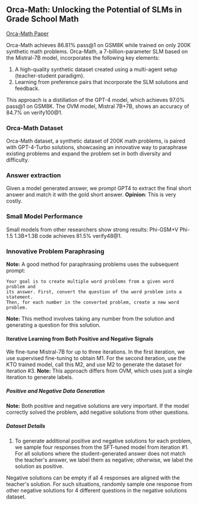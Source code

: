## Orca-Math: Unlocking the Potential of SLMs in Grade School Math

[Orca-Math Paper](https://arxiv.org/abs/2402.14830)

Orca-Math achieves 86.81% pass@1 on GSM8K while trained on only 200K synthetic math problems. Orca-Math, a 7-billion-parameter SLM based on the Mistral-7B model, incorporates the following key elements:

1. A high-quality synthetic dataset created using a multi-agent setup (teacher-student paradigm).
2. Learning from preference pairs that incorporate the SLM solutions and feedback.

This approach is a distillation of the GPT-4 model, which achieves 97.0% pass@1 on GSM8K. The OVM model, Mistral 7B+7B, shows an accuracy of 84.7% on verify100@1.

### Orca-Math Dataset

Orca-Math dataset, a synthetic dataset of 200K math problems, is paired with GPT-4-Turbo solutions, showcasing an innovative way to paraphrase existing problems and expand the problem set in both diversity and difficulty.

### Answer extraction

Given a model generated answer, we prompt GPT4 to extract the final short answer and match it with the gold short answer.
**Opinion**: This is very costly.

### Small Model Performance

Small models from other researchers show strong results: Phi-GSM+V Phi-1.5 1.3B+1.3B code achieves 81.5% verify48@1.

### Innovative Problem Paraphrasing

**Note:** A good method for paraphrasing problems uses the subsequent prompt:

```
Your goal is to create multiple word problems from a given word problem and
its answer. First, convert the question of the word problem into a statement.
Then, for each number in the converted problem, create a new word problem.
```

**Note:** This method involves taking any number from the solution and generating a question for this solution.

#### Iterative Learning from Both Positive and Negative Signals

We fine-tune Mistral-7B for up to three iterations. In the first iteration, we use supervised fine-tuning to obtain M1. For the second iteration, use the KTO trained model, call this M2, and use M2 to generate the dataset for iteration #3. 
**Note:** This approach differs from OVM, which uses just a single iteration to generate labels.

##### Positive and Negative Data Generation

**Note:** Both positive and negative solutions are very important. If the model correctly solved the problem, add negative solutions from other questions.

##### Dataset Details

1. To generate additional positive and negative solutions for each problem, we sample four responses from the SFT-tuned model from iteration #1. For all solutions where the student-generated answer does not match the teacher's answer, we label them as negative; otherwise, we label the solution as positive.

Negative solutions can be empty if all 4 responses are aligned with the teacher's solution. For such situations, randomly sample one response from other negative solutions for 4 different questions in the negative solutions dataset.
